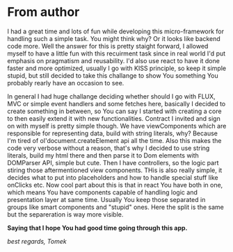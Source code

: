 # From author

I had a great time and lots of fun while developing this micro-framework for handling such a simple task. You might think why? Or it looks like backend code more.
Well the answer for this is pretty staight forward, I allowed myself to have a little fun with this recuirment task since in real world I'd put emphasis on pragmatism and reusability.
I'd also use react to have it done faster and more optimized, usually I go with KISS principle, so keep it simple stupid, but still decided to take this challange to show You something You probably rearly have an occasion to see.

In general I had huge challange deciding whether should I go with FLUX, MVC or simple event handlers and some fetches here, basically I decided to create something in between, so You can say I started with creating a core to then easily extend it with new functionalities. Contract I invited and sign on with myself is pretty simple though. We have viewComponents which are responsible for representing data, build with string literals, why? Because I'm tired of ol'document.createElement api all the time. Also this makes the code very verbose without a reason, that's why I decided to use string literals, build my html there and then parse it to Dom elements with DOMParser API, simple but cute. Then I have controllers, so the logic part stiring those aftermentioned view components. THis is also really simple, it decides what to put into placeholders and how to handle special stuff like onClicks etc.
Now cool part about this is that in react You have both in one, which means You have components capable of handling logic and presentation layer at same time. Usually You keep those separated in groups like smart components and "stupid" ones. Here the split is the same but the separeration is way more visible.

**Saying that I hope You had good time going through this app.**

_best regards,_
_Tomek_
